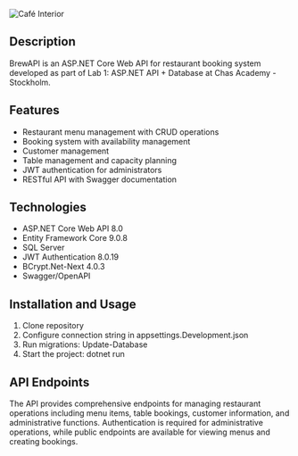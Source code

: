 
![Café Interior](https://images.unsplash.com/photo-1554118811-1e0d58224f24?w=800&auto=format&fit=crop&q=80)

## Description
BrewAPI is an ASP.NET Core Web API for restaurant booking system developed as part of Lab 1: ASP.NET API + Database at Chas Academy - Stockholm.

## Features
- Restaurant menu management with CRUD operations
- Booking system with availability management
- Customer management
- Table management and capacity planning
- JWT authentication for administrators
- RESTful API with Swagger documentation

## Technologies
- ASP.NET Core Web API 8.0
- Entity Framework Core 9.0.8
- SQL Server
- JWT Authentication 8.0.19
- BCrypt.Net-Next 4.0.3
- Swagger/OpenAPI

## Installation and Usage
1. Clone repository
2. Configure connection string in appsettings.Development.json
3. Run migrations: Update-Database
4. Start the project: dotnet run

## API Endpoints
The API provides comprehensive endpoints for managing restaurant operations including menu items, table bookings, customer information, and administrative functions. Authentication is required for administrative operations, while public endpoints are available for viewing menus and creating bookings.

